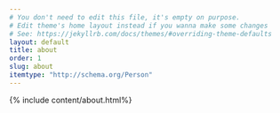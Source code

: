 ```yaml
---
# You don't need to edit this file, it's empty on purpose.
# Edit theme's home layout instead if you wanna make some changes
# See: https://jekyllrb.com/docs/themes/#overriding-theme-defaults
layout: default
title: about
order: 1
slug: about
itemtype: "http://schema.org/Person"
---
```


{% include content/about.html%}
